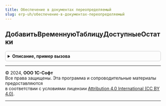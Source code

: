 ```yaml
---
title: Обеспечение в документах переопределяемый
slug: erp-uh/обеспечение-в-документах-переопределяемый
---
```



## ДобавитьВременнуюТаблицуДоступныеОстатки
<details style="margin: 1em 0; padding: 0.5em; border: 1px solid #ccc; border-radius: 6px;">

<summary style="font-weight: bold; cursor: pointer;">Описание, пример вызова</summary>

```bsl

// Используется для переопределения доступных остатков используемых в заказе.
// Подготавливает временную таблицу ДоступныеОстатки с колонками аналогичными входящей таблице ТаблицаОстатков.
// Параметры:
//  МенеджерВременныхТаблиц - МенеджерВременныхТаблиц - менеджер временных таблиц содержащий входящие таблицы:
//   * ТаблицаОстатков - ВременнаяТаблицаЗапроса - таблица с колонками:
//     ** Номенклатура - КолонкаВременнойТаблицыЗапроса
//     ** Характеристика - КолонкаВременнойТаблицыЗапроса
//     ** Склад - КолонкаВременнойТаблицыЗапроса - склад для товаров / подразделение (для работ)
//     ** Назначение - КолонкаВременнойТаблицыЗапроса
//     ** Количество - КолонкаВременнойТаблицыЗапроса
//   * ВременнаяТаблицаДанныхДокумента - ВременнаяТаблицаЗапроса - таблица с колонками:
//     ** Номенклатура - КолонкаВременнойТаблицыЗапроса
//     ** Характеристика - КолонкаВременнойТаблицыЗапроса
//     ** Подразделение - КолонкаВременнойТаблицыЗапроса
//     ** Склад - КолонкаВременнойТаблицыЗапроса
//     ** Назначение - КолонкаВременнойТаблицыЗапроса
//     ** ЗаказНаОтгрузку - КолонкаВременнойТаблицыЗапроса
//     ** ВариантОбеспечения - КолонкаВременнойТаблицыЗапроса
//     ** Обособленно - КолонкаВременнойТаблицыЗапроса
//     ** Количество - КолонкаВременнойТаблицыЗапроса
//     ** КоличествоУпаковок - КолонкаВременнойТаблицыЗапроса
//     ** Упаковка - КолонкаВременнойТаблицыЗапроса
//     ** ГотовКОбеспечению - КолонкаВременнойТаблицыЗапроса
//     ** ГотовКОтгрузке - КолонкаВременнойТаблицыЗапроса
//     ** ЖелаемаяДатаОтгрузки - КолонкаВременнойТаблицыЗапроса
//     ** Серия - КолонкаВременнойТаблицыЗапроса
//     ** КодСтроки - КолонкаВременнойТаблицыЗапроса
//     ** Отменено - КолонкаВременнойТаблицыЗапроса
//     ** НомерСтроки - КолонкаВременнойТаблицыЗапроса
//     ** Регистратор - КолонкаВременнойТаблицыЗапроса
//     ** ДатаДокумента - КолонкаВременнойТаблицыЗапроса
//     ** ГруппаСкладов - КолонкаВременнойТаблицыЗапроса
//     ** Приоритет - КолонкаВременнойТаблицыЗапроса
//     ** ДатаОтгрузкиВсехСтрокОднойДатой - КолонкаВременнойТаблицыЗапроса
//  ДополнительныеПараметры - Структура - структура дополнительных параметров.
//
Процедура ДобавитьВременнуюТаблицуДоступныеОстатки(МенеджерВременныхТаблиц, ДополнительныеПараметры) Экспорт
```

Пример вызова
```bsl
ОбеспечениеВДокументахПереопределяемый.ДобавитьВременнуюТаблицуДоступныеОстатки(МенеджерВременныхТаблиц, ДополнительныеПараметры) 
```
</details>

---

© 2024, **ООО 1С-Софт**  
Все права защищены. Эта программа и сопроводительные материалы предоставляются  
в соответствии с условиями лицензии [Attribution 4.0 International (CC BY 4.0)](https://creativecommons.org/licenses/by/4.0/legalcode).

---
